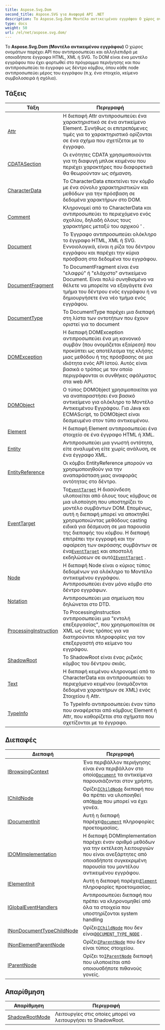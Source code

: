 ```yaml
---
title: Aspose.Svg.Dom
second_title: Aspose.SVG για Αναφορά API .NET
description: Το Aspose.Svg.Dom Μοντέλο αντικειμένου εγγράφου Ο χώρος ονομάτων παρέχει API που αντιπροσωπεύει και αλληλεπιδρά με οποιαδήποτε έγγραφα HTML XML ή SVG. Το DOM είναι ένα μοντέλο εγγράφου που έχει φορτωθεί στο πρόγραμμα περιήγησης και που αντιπροσωπεύει το έγγραφο ως δέντρο κόμβου όπου κάθε node αντιπροσωπεύει μέρος του εγγράφου π.χ. ένα στοιχείο κείμενο συμβολοσειρά ή σχόλιο.
type: docs
weight: 50
url: /el/net/aspose.svg.dom/
---
```

Το **Aspose.Svg.Dom (Μοντέλο αντικειμένου εγγράφου)** Ο χώρος ονομάτων παρέχει API που αντιπροσωπεύει και αλληλεπιδρά με οποιαδήποτε έγγραφα HTML, XML ή SVG. Το DOM είναι ένα μοντέλο εγγράφου που έχει φορτωθεί στο πρόγραμμα περιήγησης και που αντιπροσωπεύει το έγγραφο ως δέντρο κόμβου, όπου κάθε node αντιπροσωπεύει μέρος του εγγράφου (π.χ. ένα στοιχείο, κείμενο συμβολοσειρά ή σχόλιο).

## Τάξεις

| Τάξη | Περιγραφή |
| --- | --- |
| [Attr](./attr/) | Η διεπαφή Attr αντιπροσωπεύει ένα χαρακτηριστικό σε ένα αντικείμενο Element. Συνήθως οι επιτρεπόμενες τιμές για το χαρακτηριστικό ορίζονται σε ένα σχήμα που σχετίζεται με το έγγραφο. |
| [CDATASection](./cdatasection/) | Οι ενότητες CDATA χρησιμοποιούνται για τη διαφυγή μπλοκ κειμένου που περιέχει χαρακτήρες που διαφορετικά θα θεωρούνταν ως σήμανση. |
| [CharacterData](./characterdata/) | Το CharacterData επεκτείνει τον κόμβο με ένα σύνολο χαρακτηριστικών και μεθόδων για την πρόσβαση σε δεδομένα χαρακτήρων στο DOM. |
| [Comment](./comment/) | Κληρονομεί από το CharacterData και αντιπροσωπεύει το περιεχόμενο ενός σχολίου, δηλαδή όλους τους χαρακτήρες μεταξύ του αρχικού ' . |
| [Document](./document/) | Το Έγγραφο αντιπροσωπεύει ολόκληρο το έγγραφο HTML, XML ή SVG. Εννοιολογικά, είναι η ρίζα του δέντρου εγγράφου και παρέχει την κύρια πρόσβαση στα δεδομένα του εγγράφου. |
| [DocumentFragment](./documentfragment/) | Το DocumentFragment είναι ένα "ελαφρύ" ή "ελάχιστο" αντικείμενο Document. Είναι πολύ συνηθισμένο να θέλετε να μπορείτε να εξαγάγετε ένα τμήμα του δέντρου ενός εγγράφου ή να δημιουργήσετε ένα νέο τμήμα ενός εγγράφου. |
| [DocumentType](./documenttype/) | Το DocumentType παρέχει μια διεπαφή στη λίστα των οντοτήτων που έχουν οριστεί για το document |
| [DOMException](./domexception/) | Η διεπαφή DOMException αντιπροσωπεύει ένα μη κανονικό συμβάν (που ονομάζεται εξαίρεση) που προκύπτει ως αποτέλεσμα της κλήσης μιας μεθόδου ή της πρόσβασης σε μια ιδιότητα ενός API Ιστού. Αυτός είναι βασικά ο τρόπος με τον οποίο περιγράφονται οι συνθήκες σφάλματος στα web API. |
| [DOMObject](./domobject/) | Ο τύπος DOMObject χρησιμοποιείται για να αναπαραστήσει ένα βασικό αντικείμενο για ολόκληρο το Μοντέλο Αντικειμένου Εγγράφου. Για Java και ECMAScript, το DOMObject είναι δεσμευμένο στον τύπο αντικειμένου. |
| [Element](./element/) | Η διεπαφή Element αντιπροσωπεύει ένα στοιχείο σε ένα έγγραφο HTML ή XML. |
| [Entity](./entity/) | Αντιπροσωπεύει μια γνωστή οντότητα, είτε αναλυμένη είτε χωρίς ανάλυση, σε ένα έγγραφο XML. |
| [EntityReference](./entityreference/) | Οι κόμβοι EntityReference μπορούν να χρησιμοποιηθούν για την αναπαράσταση μιας αναφοράς οντότητας στο δέντρο. |
| [EventTarget](./eventtarget/) | Το[`EventTarget`](../aspose.svg.dom/eventtarget/) Η διασύνδεση υλοποιείται από όλους τους κόμβους σε μια υλοποίηση που υποστηρίζει το μοντέλο συμβάντων DOM. Επομένως, αυτή η διεπαφή μπορεί να αποκτηθεί χρησιμοποιώντας μεθόδους casting ειδικά για δέσμευση σε μια παρουσία της διεπαφής του κόμβου. Η διεπαφή επιτρέπει την εγγραφή και την αφαίρεση των ακρόασης συμβάντων σε ένα[`EventTarget`](../aspose.svg.dom/eventtarget/) και αποστολή εκδηλώσεων σε αυτό[`IEventTarget`](../aspose.svg.dom.events/ieventtarget/) . |
| [Node](./node/) | Η διεπαφή Node είναι ο κύριος τύπος δεδομένων για ολόκληρο το Μοντέλο αντικειμένου εγγράφου. Αντιπροσωπεύει έναν μόνο κόμβο στο δέντρο εγγράφων. |
| [Notation](./notation/) | Αντιπροσωπεύει μια σημείωση που δηλώνεται στο DTD. |
| [ProcessingInstruction](./processinginstruction/) | Το ProcessingInstruction αντιπροσωπεύει μια "εντολή επεξεργασίας", που χρησιμοποιείται σε XML ως ένας τρόπος για να διατηρούνται πληροφορίες για τον επεξεργαστή στο κείμενο του εγγράφου. |
| [ShadowRoot](./shadowroot/) | Το ShadowRoot είναι ένας ριζικός κόμβος του δέντρου σκιάς. |
| [Text](./text/) | Η διεπαφή κειμένου κληρονομεί από το CharacterData και αντιπροσωπεύει το περιεχόμενο κειμένου (ονομάζονται δεδομένα χαρακτήρων σε XML) ενός Στοιχείου ή Attr. |
| [TypeInfo](./typeinfo/) | Το TypeInfo αντιπροσωπεύει έναν τύπο που αναφέρεται από κόμβους Element ή Attr, που καθορίζεται στα σχήματα που σχετίζονται με το έγγραφο. |
## Διεπαφές

| Διεπαφή | Περιγραφή |
| --- | --- |
| [IBrowsingContext](./ibrowsingcontext/) | Ένα περιβάλλον περιήγησης είναι ένα περιβάλλον στο οποίο[`Document`](../aspose.svg.dom/document/) τα αντικείμενα παρουσιάζονται στον χρήστη. |
| [IChildNode](./ichildnode/) | Ορίζει[`IChildNode`](../aspose.svg.dom/ichildnode/) διεπαφή που θα πρέπει να υλοποιηθεί από[`Node`](../aspose.svg.dom/node/) που μπορεί να έχει γονέα. |
| [IDocumentInit](./idocumentinit/) | Αυτή η διεπαφή παρέχει[`Document`](../aspose.svg.dom/document/) πληροφορίες προετοιμασίας. |
| [IDOMImplementation](./idomimplementation/) | Η διεπαφή DOMImplementation παρέχει έναν αριθμό μεθόδων για την εκτέλεση λειτουργιών που είναι ανεξάρτητες από οποιαδήποτε συγκεκριμένη παρουσία του μοντέλου αντικειμένου εγγράφου. |
| [IElementInit](./ielementinit/) | Αυτή η διεπαφή παρέχει[`Element`](../aspose.svg.dom/element/) πληροφορίες προετοιμασίας. |
| [IGlobalEventHandlers](./iglobaleventhandlers/) | Αντιπροσωπεύει διεπαφή που πρέπει να κληρονομηθεί από όλα τα στοιχεία που υποστηρίζονται system handling |
| [INonDocumentTypeChildNode](./inondocumenttypechildnode/) | Ορίζει[`IChildNode`](../aspose.svg.dom/ichildnode/) που δεν είναι[`DOCUMENT_TYPE_NODE`](../aspose.svg.dom/node/document_type_node/) . |
| [INonElementParentNode](./inonelementparentnode/) | Ορίζει[`IParentNode`](../aspose.svg.dom/iparentnode/) που δεν είναι τύπος στοιχείου. |
| [IParentNode](./iparentnode/) | Ορίζει το[`IParentNode`](../aspose.svg.dom/iparentnode/) διεπαφή που υλοποιείται από οποιουσδήποτε πιθανούς γονείς. |
## Απαρίθμηση

| Απαρίθμηση | Περιγραφή |
| --- | --- |
| [ShadowRootMode](./shadowrootmode/) | Λειτουργίες στις οποίες μπορεί να λειτουργήσει το ShadowRoot. |


